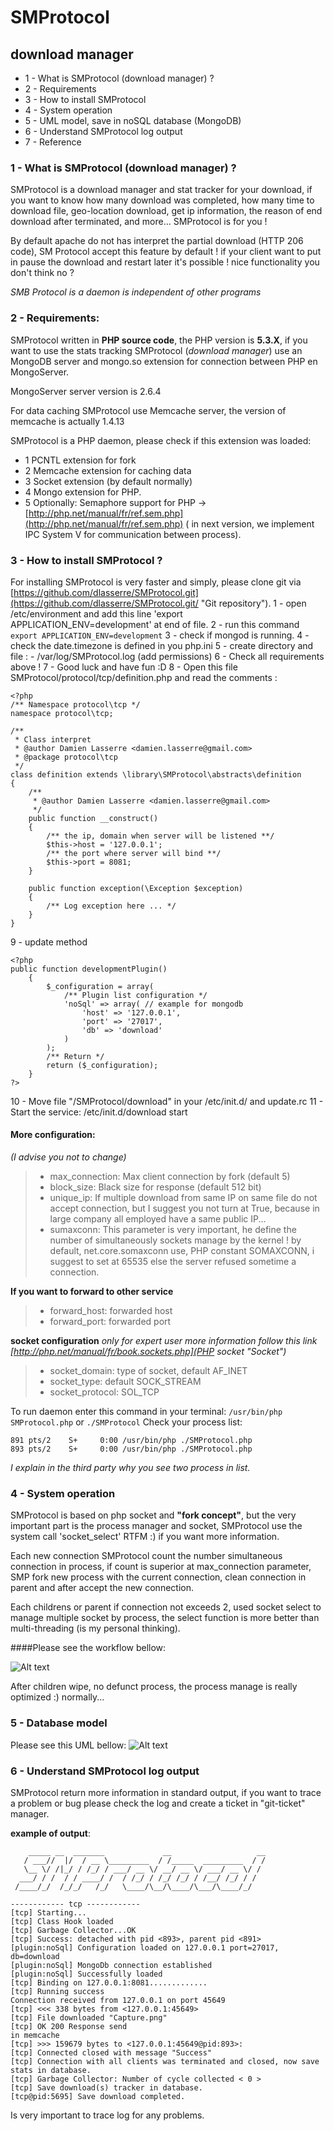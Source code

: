 # SMProtocol
## download manager
-  1 - What is SMProtocol (download manager) ?
-  2 - Requirements 
-  3 - How to install SMProtocol
-  4 - System operation
-  5 - UML model, save in noSQL database (MongoDB)
-  6 - Understand SMProtocol log output
-  7 - Reference

### 1 - What is SMProtocol (download manager) ?
SMProtocol is a download manager and stat tracker for your download, if you want to know how many download was completed, how many time to download file, geo-location download, get ip information, the reason of end download after terminated, and more... SMProtocol is for you !

By default apache do not has interpret the partial download (HTTP 206 code), SM Protocol accept this feature by default  ! if your client want to put in pause the download and restart later it's possible ! nice functionality you don't think no ?

*SMB Protocol is a daemon is independent of other programs*

### 2 - Requirements:

SMProtocol written in **PHP source code**, the PHP version is **5.3.X**, if you want to use the stats tracking SMProtocol (*download manager*) use an MongoDB server and mongo.so extension for connection between PHP en MongoServer.

MongoServer server version is 2.6.4

For data caching SMProtocol use Memcache server, the version of memcache is  actually 1.4.13

SMProtocol is a PHP daemon, please check if this extension was loaded: 
 - 1 PCNTL extension for fork
 - 2 Memcache extension for caching data
 - 3 Socket extension (by default normally)
 - 4 Mongo extension for PHP.
 - 5 Optionally: Semaphore support for PHP -> [http://php.net/manual/fr/ref.sem.php](http://php.net/manual/fr/ref.sem.php) ( in next version, we implement IPC System V for communication between process).

### 3 - How to install SMProtocol ?

For installing SMProtocol is very faster and simply, please clone git via [https://github.com/dlasserre/SMProtocol.git](https://github.com/dlasserre/SMProtocol.git/ "Git repository").
1 - open /etc/environment and add this line 'export APPLICATION_ENV=development' at end of file.
2 - run this command ``` export APPLICATION_ENV=development ```
3 - check if mongod is running.
4 - check the date.timezone is defined in you php.ini
5 - create directory and file : 
    - /var/log/SMProtocol.log (add permissions)
6 - Check all requirements above !
7 - Good luck and have fun :D
8 - Open this file SMProtocol/protocol/tcp/definition.php and read the comments :
```
<?php
/** Namespace protocol\tcp */
namespace protocol\tcp;

/**
 * Class interpret
 * @author Damien Lasserre <damien.lasserre@gmail.com>
 * @package protocol\tcp
 */
class definition extends \library\SMProtocol\abstracts\definition
{
    /**
     * @author Damien Lasserre <damien.lasserre@gmail.com>
     */
    public function __construct()
    {
        /** the ip, domain when server will be listened **/
        $this->host = '127.0.0.1';
        /** the port where server will bind **/
        $this->port = 8081;
    }

    public function exception(\Exception $exception)
    {
        /** Log exception here ... */
    }
}
```
9 - update method 
```
<?php 
public function developmentPlugin()
    {
        $_configuration = array(
            /** Plugin list configuration */
            'noSql' => array( // example for mongodb
                'host' => '127.0.0.1',
                'port' => '27017',
                'db' => 'download'
            )
        );
        /** Return */
        return ($_configuration);
    }
?>
```
10 - Move file "/SMProtocol/download" in your /etc/init.d/ and update.rc
11 - Start the service: /etc/init.d/download start
#### More configuration:

*(I advise you not to change)*
>* max_connection: Max client connection by fork (default 5)
>* block_size: Black size for response (default 512 bit)
>* unique_ip: If multiple download from same IP on same file do not accept connection, but I suggest you not turn at True, because in large company all employed have a same public IP...
>* sumaxconn: This parameter is very important, he define the number of simultaneously sockets manage by the kernel ! by default, net.core.somaxconn use, PHP constant SOMAXCONN, i suggest to set at 65535 else the server refused sometime a connection.

**If you want to forward to other service**
>* forward_host: forwarded host
>* forward_port: forwarded port

**socket configuration**
*only for expert user more information follow this link [http://php.net/manual/fr/book.sockets.php](PHP socket "Socket")*
>* socket_domain: type of socket, default AF_INET
>* socket_type: default SOCK_STREAM
>* socket_protocol: SOL_TCP

To run daemon enter this command in your terminal: `` /usr/bin/php SMProtocol.php `` or `` ./SMProtocol ``
Check your process list: 
```
891 pts/2    S+     0:00 /usr/bin/php ./SMProtocol.php
893 pts/2    S+     0:00 /usr/bin/php ./SMProtocol.php

```
*I explain in the third party why you see two process in list.*

### 4 - System operation

SMProtocol is based on php socket and **"fork concept"**, but the very important part is the process manager and socket, SMProtocol use the system call 'socket_select' RTFM :) if you want more information.

Each new connection SMProtocol count the number simultaneous connection in process, if count is superior at max_connection parameter, SMP fork new process with the current connection, clean connection in parent and after accept the new connection.

Each childrens or parent if connection not exceeds 2, used socket select to manage multiple socket by process, the select function is more better than multi-threading (is my personal thinking).

####Please see the workflow bellow:

![Alt text](http://img11.hostingpics.net/pics/305492UntitledDiagram.jpg "Workflow")

After children wipe, no defunct process, the process manage is really optimized :) normally...

### 5 - Database model

Please see this UML bellow:
![Alt text](http://img11.hostingpics.net/pics/187023diagram.png "MCD")

### 6 - Understand SMProtocol log output
SMProtocol return more information in standard output, if you want to trace a problem or bug please check the log and create a ticket in "git-ticket" manager.

**example of output**: 
```
    _____ __  _______             __                   __
   / ___//  |/  / __ \_________  / /_____  _________  / /
   \__ \/ /|_/ / /_/ / ___/ __ \/ __/ __ \/ ___/ __ \/ /
  ___/ / /  / / ____/ /  / /_/ / /_/ /_/ / /__/ /_/ / /
 /____/_/  /_/_/   /_/   \____/\__/\____/\___/\____/_/

------------ tcp ------------
[tcp] Starting...
[tcp] Class Hook loaded
[tcp] Garbage Collector...OK
[tcp] Success: detached with pid <893>, parent pid <891>
[plugin:noSql] Configuration loaded on 127.0.0.1 port=27017, db=download
[plugin:noSql] MongoDb connection established
[plugin:noSql] Successfully loaded
[tcp] Binding on 127.0.0.1:8081.............
[tcp] Running success
Connection received from 127.0.0.1 on port 45649
[tcp] <<< 338 bytes from <127.0.0.1:45649>
[tcp] File downloaded "Capture.png" 
[tcp] OK 200 Response send
in memcache
[tcp] >>> 159679 bytes to <127.0.0.1:45649@pid:893>: 
[tcp] Connected closed with message "Success"
[tcp] Connection with all clients was terminated and closed, now save stats in database.
[tcp] Garbage Collector: Number of cycle collected < 0 >
[tcp] Save download(s) tracker in database.
[tcp@pid:5695] Save download completed.
```
Is very important to trace log for any problems.
